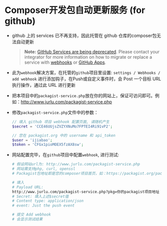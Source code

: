 # Composer开发包自动更新服务 (for github)



* github 上的 services 已不再支持，因此托管在 github 仓库的composer包无法自动更新

  > **Note:**
  > [GitHub   Services are being deprecated](https://developer.github.com/changes/2018-04-25-github-services-deprecation/). Please contact your integrator for more
  > information on how to migrate or replace a service with
  > [webhooks](https://developer.github.com/webhooks/) or
  > [GitHub Apps](https://developer.github.com/apps/differences-between-apps/#about-github-apps/).

* 此为`webhook`解决方案，在托管的`github`项目里设置: `settings / Webhooks / add webhook` 进行添加钩子，在Push或自定义事件时，会 Post 一个目标 URL 执行操作，通过此 URL 进行更新

* 把本项目中的`packagist-service.php`放在你的网站上，保证可访问即可。例如：http://www.jurlu.com/packagist-service.php

* 修改`packagist-service.php`文件中的参数：

  ```php
  // 填入 github 项目 webhook 配置页面, 请随机产生 
  $secret = 'CCE46UUjsZVZYXNuMo7FPTEI4Ri91vP2';
  
  // 您在 packagist.org 中的 username 和 api_token
  $user = 'ijiabao';
  $token = 'CFGx1pioMOEX5fzAX8sw';
  ```

* 网站配置完毕，在`github`项目中配置`webhook`, 进行测试:

  ```bash
  # 假设网站url为: http://www.jurlu.com/packagist-service.php
  # 网站需支持php, curl, openssl
  # Packagist包地址即是您的composer项目首页，如：https://packagist.org/packages/ijiabao/laravel-dbdump
  
  # 填入
  # Payload URL:
  http://www.jurlu.com/packagist-service.php?pkg=你的packagist项目地址
  # Secret: 填入上述$secret值
  # Content type: application/json
  # event: Just the push event
  
  # 提交 Add webhook
  # 会显示测试结果
  ```

